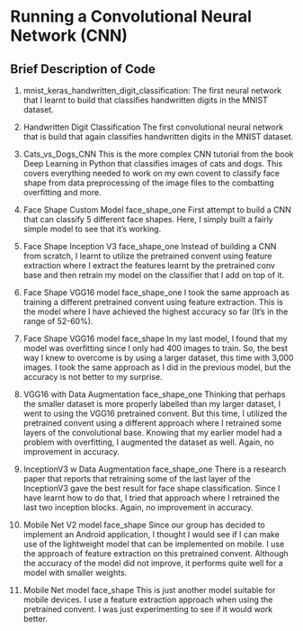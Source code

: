 # Running a Convolutional Neural Network (CNN)

## Brief Description of Code

1. mnist_keras_handwritten_digit_classification:
	The first neural network that I learnt to build that classifies handwritten digits in the MNIST dataset. 

2. Handwritten Digit Classification
	The first convolutional neural network that is build that again classifies handwritten digits in the MNIST dataset. 

3. Cats_vs_Dogs_CNN
	This is the more complex CNN tutorial from the book Deep Learning in Python that classifies images of cats and dogs. This covers everything needed to work on my own covent to classify face shape from data preprocessing of the image files to the combatting overfitting and more. 

4. Face Shape Custom Model face_shape_one
	First attempt to build a CNN that can classify 5 different face shapes. Here, I simply built a fairly simple model to see that it’s working.

5. Face Shape Inception V3 face_shape_one
	Instead of building a CNN from scratch, I learnt to utilize the pretrained convent using feature extraction where I extract the features learnt by the pretrained conv base and then retrain my model on the classifier that I add on top of it.


6. Face Shape VGG16 model face_shape_one
	I took the same approach as training a different pretrained convent using feature extraction. This is the model where I have achieved the highest accuracy so far (It’s in the range of 52-60%).

7. Face Shape VGG16 model face_shape
	In my last model, I found that my model was overfitting since I only had 400 images to train. So, the best way I knew to overcome is by using a larger dataset, this time with 3,000 images. I took the same approach as I did in the previous model, but the accuracy is not better to my surprise. 

8. VGG16 with Data Augmentation face_shape_one
	Thinking that perhaps the smaller dataset is more properly labelled than my larger dataset, I went to using the VGG16 pretrained convent. But this time, I utilized the pretrained convent using a different approach where I retrained some layers of the convolutional base. Knowing that my earlier model had a problem with overfitting, I augmented the dataset as well. Again, no improvement in accuracy.

9. InceptionV3 w Data Augmentation face_shape_one 
	There is a research paper that reports that retraining some of the last layer of the InceptionV3 gave the best result for face shape classification. Since I have learnt how to do that, I tried that approach where I retrained the last two inception blocks. Again, no improvement in accuracy.


10. Mobile Net V2 model  face_shape
	Since our group has decided to implement an Android application, I thought I would see if I can make use of the lightweight model that can be implemented on mobile. I use the approach of feature extraction on this pretrained convent. Although the accuracy of the model did not improve, it performs quite well for a model with smaller weights. 

11. Mobile Net model face_shape
	This is just another model suitable for mobile devices. I use a feature extraction approach when using the pretrained convent.  I was just experimenting to see if it would work better. 

